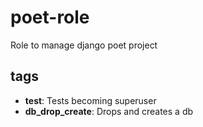 # poet-role
Role to manage django poet project

tags
----

* **test**: Tests becoming superuser
* **db_drop_create**: Drops and creates a db
